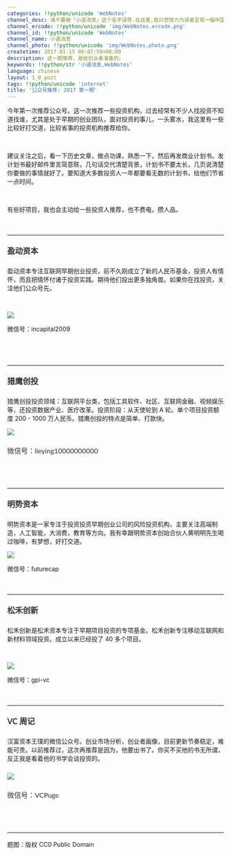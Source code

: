 ```yaml
---
categories: !!python/unicode 'WebNotes'
channel_desc: 请不要被「小道消息」这个名字误导.在这里,我只想努力为读者呈现一幅中国互联网的清明上河图.
channel_ercode: !!python/unicode 'img/WebNotes.ercode.png'
channel_id: !!python/unicode 'WebNotes'
channel_name: 小道消息
channel_photo: !!python/unicode 'img/WebNotes.photo.png'
createtime: 2017-01-15 08:07:50+00:00
description: 这一期推荐，是给创业者准备的。
keywords: !!python/str '小道消息,WebNotes'
language: chinese
layout: 1_0_post
tags: !!python/unicode 'internet'
title: '公众号推荐: 2017 第一期'
---
```

<div class="rich_media_content" id="js_content">
<p>
         今年第一次推荐公众号。这一次推荐一些投资机构，过去经常有不少人找投资不知道找谁，尤其是处于早期的创业团队，面对投资的事儿，一头雾水，我这里有一些比较好打交道，比较省事的投资机构推荐给你。
        </p>
<p>
<br/>
</p>
<p>
         建议关注之后，看一下历史文章，做点功课，熟悉一下，然后再发商业计划书。发计划书最好邮件里言简意赅，几句话交代清楚背景，计划书不要太长，几页说清楚你要做的事情就好了。要知道大多数投资人一年都要看无数的计划书，给他们节省一点时间。
        </p>
<p>
<br/>
</p>
<p>
         有些好项目，我也会主动给一些投资人推荐，也不费电，攒人品。
        </p>
<p>
<br/>
</p>
<hr style="font-family: Lato, Helvetica, Arial, freesans, clean, sans-serif; border-right-width: 0px; border-bottom-width: 0px; border-left-width: 0px; border-top-style: solid; border-top-color: rgb(234, 234, 234); height: 1px; margin-top: 1em; margin-bottom: 1em; color: rgb(51, 51, 51); font-size: 16px; white-space: normal;"/>
<p style="font-family: Lato, Helvetica, Arial, freesans, clean, sans-serif; border: 0px; font-size: 16px; margin-top: 1.5em; margin-bottom: 1.5em; outline: 0px; line-height: 1.5em; color: rgb(51, 51, 51); white-space: normal;">
<span style="font-size: 18px;">
<strong style="font-family: 'Helvetica Neue', Helvetica, 'Hiragino Sans GB', 'Microsoft YaHei', Arial, sans-serif;">
           盈动资本
          </strong>
</span>
<br/>
</p>
<p>
         盈动资本专注互联网早期创业投资，前不久刚成立了新的人民币基金，投资人有情怀，而且把情怀付诸于投资实践。期待他们投出更多独角兽。如果你在找投资，关注他们公众号先。
         <br/>
</p>
<p>
<br/>
</p>
<p>
<img data-ratio="1" data-s="300,640" data-src="" data-type="jpeg" data-w="430" src="{{ '/img/ow5rEn8QGlHsSm1LwOgdFcYshnxnqDzZGBFZic4wIhIzXtHhYnticlAshxBhGbOUlMxDcZQkrhzbjAAkzFUibY6PQ.jpeg' | prepend: site.img | replace: '//','/' }}"/>
<br/>
</p>
<p>
         微信号：incapital2009
        </p>
<p style="font-family: Lato, Helvetica, Arial, freesans, clean, sans-serif; border: 0px; font-size: 16px; margin-top: 1.5em; margin-bottom: 1.5em; outline: 0px; line-height: 1.5em; color: rgb(51, 51, 51); white-space: normal;">
<br/>
</p>
<hr style="font-family: Lato, Helvetica, Arial, freesans, clean, sans-serif; border-right-width: 0px; border-bottom-width: 0px; border-left-width: 0px; border-top-style: solid; border-top-color: rgb(234, 234, 234); height: 1px; margin-top: 1em; margin-bottom: 1em; color: rgb(51, 51, 51); font-size: 16px; white-space: normal;"/>
<p style="font-family: Lato, Helvetica, Arial, freesans, clean, sans-serif; border: 0px; font-size: 16px; margin-top: 1.5em; margin-bottom: 1.5em; outline: 0px; line-height: 1.5em; color: rgb(51, 51, 51); white-space: normal;">
<span style="font-size: 18px;">
<strong style="font-family: 'Helvetica Neue', Helvetica, 'Hiragino Sans GB', 'Microsoft YaHei', Arial, sans-serif;">
           猎鹰创投
          </strong>
</span>
<br/>
</p>
<p>
         猎鹰创投投资领域：互联网平台类，包括工具软件、社区、互联网金融、视频娱乐等，还投资数据产业、医疗改革。投资阶段：从天使轮到 A 轮。单个项目投资额度 200 - 1000 万人民币。猎鹰创投的特点是简单、打款快。
        </p>
<p>
<img data-ratio="1" data-s="300,640" data-src="" data-type="jpeg" data-w="430" src="{{ '/img/ow5rEn8QGlHsSm1LwOgdFcYshnxnqDzZbRJTaOYol9r2kUDia9k5pq5aib97rLuu7sjfibAMsBMiav2S3PibMn7gHibA.jpeg' | prepend: site.img | replace: '//','/' }}"/>
</p>
<p style="font-family: Lato, Helvetica, Arial, freesans, clean, sans-serif; border: 0px; font-size: 16px; margin-top: 1.5em; margin-bottom: 1.5em; outline: 0px; line-height: 1.5em; color: rgb(51, 51, 51); white-space: normal;">
         微信号：lieying10000000000
        </p>
<p style="font-family: Lato, Helvetica, Arial, freesans, clean, sans-serif; border: 0px; font-size: 16px; margin-top: 1.5em; margin-bottom: 1.5em; outline: 0px; line-height: 1.5em; color: rgb(51, 51, 51); white-space: normal;">
<br/>
</p>
<hr style="font-family: Lato, Helvetica, Arial, freesans, clean, sans-serif; border-right-width: 0px; border-bottom-width: 0px; border-left-width: 0px; border-top-style: solid; border-top-color: rgb(234, 234, 234); height: 1px; margin-top: 1em; margin-bottom: 1em; color: rgb(51, 51, 51); font-size: 16px; white-space: normal;"/>
<p style="font-family: Lato, Helvetica, Arial, freesans, clean, sans-serif; border: 0px; font-size: 16px; margin-top: 1.5em; margin-bottom: 1.5em; outline: 0px; line-height: 1.5em; color: rgb(51, 51, 51); white-space: normal;">
<span style="font-size: 18px;">
<strong>
<span style="font-family: 'Helvetica Neue', Helvetica, 'Hiragino Sans GB', 'Microsoft YaHei', Arial, sans-serif;">
            明势资本
           </span>
</strong>
</span>
</p>
<p>
         明势资本是一家专注于投资投资早期创业公司的风险投资机构，主要关注高端制造，人工智能，大消费，教育等方向。我有幸跟明势资本创始合伙人黄明明先生喝过咖啡，有梦想，好打交道。
        </p>
<p>
<img data-ratio="1" data-s="300,640" data-src="" data-type="jpeg" data-w="430" src="{{ '/img/ow5rEn8QGlHsSm1LwOgdFcYshnxnqDzZzN3DoicgtLDqTzaVmjvVjUWZDPk2icGXibQXibHJsEYwaZr05VPmG7xFUQ.jpeg' | prepend: site.img | replace: '//','/' }}"/>
<br/>
</p>
<p>
         微信号：futurecap
        </p>
<p>
<br/>
</p>
<hr style="font-family: Lato, Helvetica, Arial, freesans, clean, sans-serif; border-right-width: 0px; border-bottom-width: 0px; border-left-width: 0px; border-top-style: solid; border-top-color: rgb(234, 234, 234); height: 1px; margin-top: 1em; margin-bottom: 1em; color: rgb(51, 51, 51); font-size: 16px; white-space: normal;"/>
<p style="font-family: Lato, Helvetica, Arial, freesans, clean, sans-serif; border: 0px; font-size: 16px; margin-top: 1.5em; margin-bottom: 1.5em; outline: 0px; line-height: 1.5em; color: rgb(51, 51, 51); white-space: normal;">
<span style="font-size: 18px;">
<strong>
           松禾创新
          </strong>
</span>
</p>
<p>
         松禾创新是松禾资本专注于早期项目投资的专项基金。松禾创新专注移动互联网和新材料领域投资。成立以来已经投了 40 多个项目。
        </p>
<p>
<br/>
</p>
<p>
<img data-ratio="1" data-s="300,640" data-src="" data-type="jpeg" data-w="430" src="{{ '/img/ow5rEn8QGlHsSm1LwOgdFcYshnxnqDzZWVompTTLnCFmeNa5OfgsweO9Kf0SZXiaQaR91a6JDNXoVyDee3XeNeQ.jpeg' | prepend: site.img | replace: '//','/' }}"/>
<br/>
</p>
<p style="white-space: normal;">
         微信号：gpi-vc
        </p>
<p style="white-space: normal;">
<br/>
</p>
<hr style="margin-top: 1em; margin-bottom: 1em; font-size: 16px; white-space: normal; font-family: Lato, Helvetica, Arial, freesans, clean, sans-serif; border-right-width: 0px; border-bottom-width: 0px; border-left-width: 0px; border-top-style: solid; border-top-color: rgb(234, 234, 234); height: 1px; color: rgb(51, 51, 51);"/>
<p style="margin-top: 1.5em; margin-bottom: 1.5em; font-size: 16px; white-space: normal; font-family: Lato, Helvetica, Arial, freesans, clean, sans-serif; border: 0px; outline: 0px; line-height: 1.5em; color: rgb(51, 51, 51);">
<span style="font-size: 18px;">
<strong>
           VC 周记
          </strong>
</span>
<br/>
</p>
<p>
         汉富资本王璞的微信公众号。创业市场分析，创业者画像，目前更新节奏稳定，难能可贵。以前推荐过，这次再推荐是因为，他要出书了。你买不买他的书无所谓，反正我是看着他的书学会谈投资的。
        </p>
<p style="font-family: Lato, Helvetica, Arial, freesans, clean, sans-serif; border: 0px; font-size: 16px; margin-top: 1.5em; margin-bottom: 1.5em; outline: 0px; line-height: 1.5em; color: rgb(51, 51, 51); white-space: normal;">
<img data-ratio="1" data-s="300,640" data-src="" data-type="jpeg" data-w="430" src="{{ '/img/ow5rEn8QGlHsSm1LwOgdFcYshnxnqDzZtVNWgzVx3DQGaF3pZtRuiaibib7TKs3iaEks7rbu3w3CwvF24xkSDxma9A.jpeg' | prepend: site.img | replace: '//','/' }}"/>
<br/>
</p>
<p style="font-family: Lato, Helvetica, Arial, freesans, clean, sans-serif; border: 0px; font-size: 16px; margin-top: 1.5em; margin-bottom: 1.5em; outline: 0px; line-height: 1.5em; color: rgb(51, 51, 51); white-space: normal;">
         微信号：VCPuge
        </p>
<p style="font-family: Lato, Helvetica, Arial, freesans, clean, sans-serif; border: 0px; font-size: 16px; margin-top: 1.5em; margin-bottom: 1.5em; outline: 0px; line-height: 1.5em; color: rgb(51, 51, 51); white-space: normal;">
<br/>
</p>
<hr style="font-family: Lato, Helvetica, Arial, freesans, clean, sans-serif; border-right-width: 0px; border-bottom-width: 0px; border-left-width: 0px; border-top-style: solid; border-top-color: rgb(234, 234, 234); height: 1px; margin-top: 1em; margin-bottom: 1em; color: rgb(51, 51, 51); font-size: 16px; white-space: normal;"/>
<p>
         题图：版权 CC0 Public Domain
        </p>
<p style="font-family: Lato, Helvetica, Arial, freesans, clean, sans-serif; border: 0px; font-size: 16px; margin-top: 1.5em; margin-bottom: 1.5em; outline: 0px; line-height: 1.5em; color: rgb(51, 51, 51); white-space: normal;">
<br/>
</p>
</div>